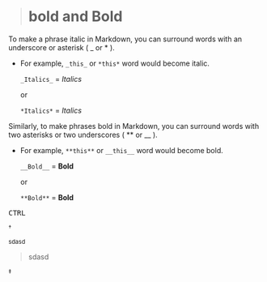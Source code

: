 ># bold and Bold

To make a phrase italic in Markdown, you can surround words with an underscore or asterisk ( _ or * ).

* For example, `_this_` or `*this*` word would become italic.

  `_Italics_` = _Italics_

  or

  `*Italics*` = *Italics*


Similarly, to make phrases bold in Markdown, you can surround words with two asterisks or two underscores ( ** or __ ).
* For example, `**this**` or `__this__` word would become bold.

  `__Bold__` = __Bold__

  or

  `**Bold**` = **Bold**


<kbd>CTRL</kbd>

<sup>&dagger;</sup>

<sup>sdasd

>sdasd

<sup>&Dagger;</sup>
